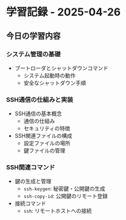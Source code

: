 # 学習記録 - 2025-04-26

## 今日の学習内容
### システム管理の基礎
- ブートローダとシャットダウンコマンド
  - システム起動時の動作
  - 安全なシャットダウン手順

### SSH通信の仕組みと実装
- SSH通信の基本概念
  - 通信の仕組み
  - セキュリティの特徴
- SSH関連ファイルの構成
  - 設定ファイルの場所
  - 鍵ファイルの管理

### SSH関連コマンド
- 鍵の生成と管理
  - `ssh-keygen`: 秘密鍵・公開鍵の生成
  - `ssh-copy-id`: 公開鍵のリモート登録
- 接続コマンド
  - `ssh`: リモートホストへの接続
